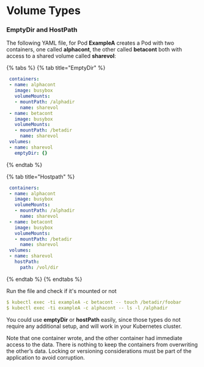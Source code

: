 # Volume Types

### EmptyDir and HostPath

The following YAML file, for Pod **ExampleA** creates a Pod with two containers, one called **alphacont**, the other called **betacont** both with access to a shared volume called **sharevol**:

{% tabs %}
{% tab title="EmptyDir" %}
```yaml
 containers:
 - name: alphacont
   image: busybox
   volumeMounts:
   - mountPath: /alphadir
     name: sharevol
 - name: betacont
   image: busybox
   volumeMounts:
   - mountPath: /betadir
     name: sharevol
 volumes:
 - name: sharevol
   emptyDir: {} 
```
{% endtab %}

{% tab title="Hostpath" %}
```yaml
 containers:
 - name: alphacont
   image: busybox
   volumeMounts:
   - mountPath: /alphadir
     name: sharevol
 - name: betacont
   image: busybox
   volumeMounts:
   - mountPath: /betadir
     name: sharevol
 volumes:
 - name: sharevol
   hostPath:
     path: /vol/dir
```
{% endtab %}
{% endtabs %}

Run the file and check if it's mounted or not

```yaml
$ kubectl exec -ti exampleA -c betacont -- touch /betadir/foobar
$ kubectl exec -ti exampleA -c alphacont -- ls -l /alphadir
```

You could use **emptyDir** or **hostPath** easily, since those types do not require any additional setup, and will work in your Kubernetes cluster.

Note that one container wrote, and the other container had immediate access to the data. There is nothing to keep the containers from overwriting the other’s data. Locking or versioning considerations must be part of the application to avoid corruption.



